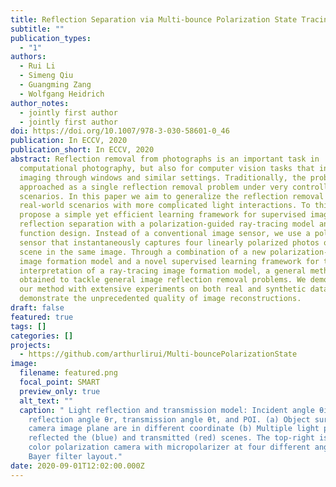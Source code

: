 ```yaml
---
title: Reflection Separation via Multi-bounce Polarization State Tracing
subtitle: ""
publication_types:
  - "1"
authors:
  - Rui Li
  - Simeng Qiu
  - Guangming Zang
  - Wolfgang Heidrich
author_notes:
  - jointly first author
  - jointly first author
doi: https://doi.org/10.1007/978-3-030-58601-0_46
publication: In ECCV, 2020
publication_short: In ECCV, 2020
abstract: Reflection removal from photographs is an important task in
  computational photography, but also for computer vision tasks that involve
  imaging through windows and similar settings. Traditionally, the problem is
  approached as a single reflection removal problem under very controlled
  scenarios. In this paper we aim to generalize the reflection removal to
  real-world scenarios with more complicated light interactions. To this end, we
  propose a simple yet efficient learning framework for supervised image
  reflection separation with a polarization-guided ray-tracing model and loss
  function design. Instead of a conventional image sensor, we use a polarization
  sensor that instantaneously captures four linearly polarized photos of the
  scene in the same image. Through a combination of a new polarization-guided
  image formation model and a novel supervised learning framework for the
  interpretation of a ray-tracing image formation model, a general method is
  obtained to tackle general image reflection removal problems. We demonstrate
  our method with extensive experiments on both real and synthetic data and
  demonstrate the unprecedented quality of image reconstructions.
draft: false
featured: true
tags: []
categories: []
projects:
  - https://github.com/arthurlirui/Multi-bouncePolarizationState
image:
  filename: featured.png
  focal_point: SMART
  preview_only: true
  alt_text: ""
  caption: " Light reflection and transmission model: Incident angle θi,
    reflection angle θr, transmission angle θt, and POI. (a) Object surface and
    camera image plane are in different coordinate (b) Multiple light paths for
    reflected the (blue) and transmitted (red) scenes. The top-right is a a
    color polarization camera with micropolarizer at four different angles and
    Bayer filter layout."
date: 2020-09-01T12:02:00.000Z
---
```

